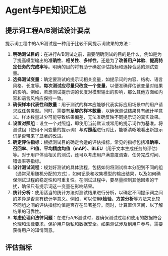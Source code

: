 # Agent与PE知识汇总

## 提示词工程A/B测试设计要点

提示词工程中的A/B测试是一种用于比较不同提示词效果的方法：
1. **明确测试目的**：在进行A/B测试之前，需要明确测试的目的是什么，例如是为了提高模型输出的**准确性**、**相关性**、**多样性**，还是为了**改善用户体验**、**提高特定任务的完成率**等。明确的目的将有助于确定评估指标和选择合适的测试变量。
2. **选择测试变量**：确定要测试的提示词相关变量，如提示词的内容、结构、语言风格、长度等。**每次测试应尽量只改变一个变量**，以便准确评估该变量对结果的影响。例如，若想测试提示词的长度对模型输出的影响，那么其他方面如内容和语言风格应保持一致。
3. **确保样本代表性和数量**：用于测试的样本应能够代表实际应用场景中的用户请求或任务类型。同时，需要有**足够的样本数量**，以确保测试结果具有统计学意义。样本数量过少可能导致结果偏差，无法准确反映不同提示词的真实效果。
4. **设置对照组**：设立一个对照组，即使用当前默认或常用的提示词作为基准。将测试组（使用不同变量的提示词）与**对照组**进行对比，能够清晰地看出新提示词是否带来了显著的改进。
5. **确定评估指标**：根据测试目的确定合适的评估指标。常见的指标包括**准确率、召回率、F1值、平均精度均值（mAP）、BLEU**（用于文本生成任务的评估）等。对于用户体验相关的测试，还可以考虑用户满意度调查、任务完成时间、错误率等指标。
6. **设计测试流程**：规划好测试的具体流程，包括如何将测试样本分配到不同的组（通常采用随机分配的方式），如何记录和收集模型的输出结果，以及如何确保测试过程的稳定性和可重复性。在测试过程中，要尽量控制其他因素的干扰，确保只有提示词这一变量在影响结果。
7. **统计分析**：使用适当的统计方法对测试结果进行分析，以确定不同提示词之间的差异是否具有统计学意义。例如，可以使用**t检验、方差分析**等方法来比较不同组之间的评估指标均值是否存在显著差异。同时，计算置信区间，以了解结果的可靠性。
8. **考虑伦理和法律问题**：在进行A/B测试时，要确保测试过程和使用的数据符合伦理和法律要求，保护用户隐私和数据安全。如果测试涉及到用户参与，需要获得用户的知情同意。

## 评估指标
